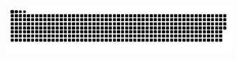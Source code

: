 ![snake animation](https://raw.githubusercontent.com/Pei-Chen-Chiu/Pei-Chen-Chiu/output/github-contribution-grid-snake.svg)

<!-- ![your id](https://road-to-kaggle-grandmaster.vercel.app/api/simple/peichenchiu)
![default version](https://road-to-kaggle-grandmaster.vercel.app/api/badges/{your id}/{part})
![light version](https://road-to-kaggle-grandmaster.vercel.app/api/badges/{your id}/{part}/light) 
![competition](https://road-to-kaggle-grandmaster.vercel.app/api/badges/peichenchiu/competition)

![dataset](https://road-to-kaggle-grandmaster.vercel.app/api/badges/peichenchiu/dataset)

![notebook](https://road-to-kaggle-grandmaster.vercel.app/api/badges/peichenchiu/notebook)

![discussion](https://road-to-kaggle-grandmaster.vercel.app/api/badges/peichenchiu/discussion)


<p align="left"> <img src="https://komarev.com/ghpvc/?username=pei-chen-chiu&label=Profile%20views&color=0e75b6&style=flat" alt="pei-chen-chiu" /> </p></br>

<p align="left"> 
<summary><b> GITHUB STATS </b></summary> 

<img src="https://github-readme-stats.vercel.app/api?username=Pei-Chen-Chiu&hide=issues,contribs&show_icons=true&bg_color=30,e96443,904e95&title_color=fff&text_color=fff"/>
</p>

<p align="right"> 
<summary><b>STREAK STATS </b></summary> 
<img src="https://streak-stats.demolab.com?user=Pei-Chen-Chiu&theme=holi-theme&hide_border=true&border_radius=10&date_format=M%20j%5B%2C%20Y%5D"/>
</p>


<summary><b> LANGUAGE STATS </b></summary>

<div>
<img src="https://github-readme-stats.vercel.app/api/top-langs?username=Pei-Chen-Chiu&title_color=7A7ADB&icon_color=2234AE&text_color=D3D3D3&bg_color=0,000000,130F40&show_icons=true&locale=en&langs_count=10&layout=compact"/></div>
<br/>

![Top Langs](https://github-readme-stats.vercel.app/api/top-langs/?username=Pei-Chen-Chiu&show_icons=true&locale=en&langs_count=10)


<br/>

<summary><b> Languages and Tools</b></summary>
<table>
    <tr>
        <td valign="top" width="33%">
            <h3 align="center">Programming Languages</h3>
            <p align="center">
                <a href="https://www.python.org" >
                    <img src="https://raw.githubusercontent.com/devicons/devicon/master/icons/python/python-original.svg" alt="python" width="50" height="50"/>
                </a> 
            </p>
            <h3>Framwork</h3>
            <p align="center">
                <a href="https://flask.palletsprojects.com/" target="_blank" rel="noreferrer">
                    <img src="https://www.vectorlogo.zone/logos/pocoo_flask/pocoo_flask-icon.svg" alt="flask" width="40" height="40"/>
                </a>
            </p>
            <h3>Backer</h3>
            <p align="center">
                <a href="https://www.tensorflow.org" target="_blank" rel="noreferrer">
                    <img src="https://www.vectorlogo.zone/logos/tensorflow/tensorflow-icon.svg" alt="tensorflow" width="40" height="40"/>
                </a>
                <a href="https://scikit-learn.org/" target="_blank" rel="noreferrer">
                    <img src="https://upload.wikimedia.org/wikipedia/commons/0/05/Scikit_learn_logo_small.svg" alt="scikit_learn" width="40" height="40"/>
                </a>
                <a href="https://pandas.pydata.org/" target="_blank" rel="noreferrer">
                    <img src="https://raw.githubusercontent.com/devicons/devicon/2ae2a900d2f041da66e950e4d48052658d850630/icons/pandas/pandas-original.svg" alt="pandas" width="40" height="40"/>
                </a>
            </p>
        </td>

<td valign="top" width="33%">
     <h3 align="center">IDEs/Editor</h3>
            <p align="center"> 
                <a href="https://jupyter.org/" > 
                    <img src="https://upload.wikimedia.org/wikipedia/commons/thumb/3/38/Jupyter_logo.svg/1767px-Jupyter_logo.svg.png" alt="jupyter notebook" width="40" height="40"/>
                </a>
                <a href="https://code.visualstudio.com/" >
                    <img src="https://i.ibb.co/vBw3R3Q/Visual-Studio-Code.png" width="40" height="40"/>
                </a>
            </p>
    <h3 align="center">Other</h3>
    <p align="center"> 
        <a href="https://www.linux.org/" target="_blank"> 
            <img src="https://raw.githubusercontent.com/devicons/devicon/master/icons/linux/linux-original.svg" alt="linux" width="40" height="40"/> 
        </a> 
        <a href="https://git-scm.com/" > 
            <img src="https://www.vectorlogo.zone/logos/git-scm/git-scm-icon.svg" alt="git" width="40" height="40"/> 
        </a> <a href="https://www.apache.org/" > 
            <img src="https://www.vectorlogo.zone/logos/apache/apache-icon.svg" alt="apache" width="40" height="40"/> 
        </a> 
    </p>
</td>

<td valign="top" width="33%">
    <h3 align="center">Database & Testing</h3>
    <p align="center">
        <a href="https://www.mysql.com/" target="_blank" rel="noreferrer">
            <img src="https://raw.githubusercontent.com/devicons/devicon/master/icons/mysql/mysql-original-wordmark.svg" alt="mysql" width="40" height="40"/>
        </a>
        <a href="https://www.postgresql.org" target="_blank" rel="noreferrer">
            <img src="https://raw.githubusercontent.com/devicons/devicon/master/icons/postgresql/postgresql-original-wordmark.svg" alt="postgresql" width="40" height="40"/>
        </a>
        <a href="https://www.mongodb.com/" > 
            <img src="https://raw.githubusercontent.com/devicons/devicon/master/icons/mongodb/mongodb-original-wordmark.svg" alt="mongodb" width="40" height="40"/>
        </a> 
        <a href="https://postman.com" > 
            <img src="https://www.vectorlogo.zone/logos/getpostman/getpostman-icon.svg" alt="postman" width="40" height="40"/> 
        </a> 
    </p>
</td>
</tr>
</table>

-->
